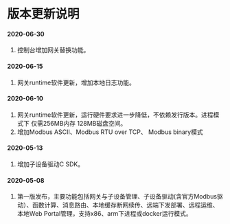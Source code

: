 # 版本更新说明

#### 2020-06-30

1. 控制台增加网关替换功能。

#### 2020-06-15

1. 网关runtime软件更新，增加本地日志功能。

#### 2020-06-10

1. 网关runtime软件更新，运行硬件要求进一步降低，不依赖发行版本。进程模式下 仅需256MB内存 128MB磁盘空间。
2. 增加Modbus ASCII、Modbus RTU over TCP、 Modbus binary模式

#### 2020-05-13

1. 增加子设备驱动C SDK。


#### 2020-05-08

1. 第一版发布，主要功能包括网关与子设备管理、子设备驱动(含官方Modbus驱动）、函数计算、消息路由、本地缓存断网续传、远端下发部署、远程运维、本地Web Portal管理，支持x86、arm下进程或docker运行模式。

